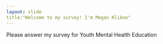 ```yaml
---
layout: slide
title:"Welcome to my survey! I'm Megan Klikno"
---
```

Please answer my survey for Youth Mental Health Education
